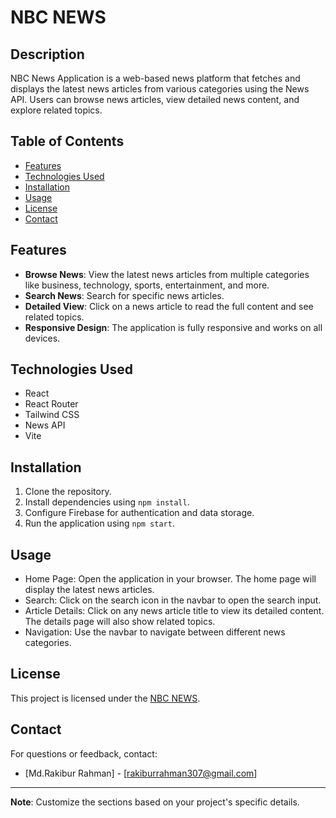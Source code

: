 # NBC NEWS

## Description

NBC News Application is a web-based news platform that fetches and displays the latest news articles from various categories using the News API. Users can browse news articles, view detailed news content, and explore related topics.

## Table of Contents

- [Features](#features)
- [Technologies Used](#technologies-used)
- [Installation](#installation)
- [Usage](#usage)
- [License](#license)
- [Contact](#contact)

## Features

- **Browse News**: View the latest news articles from multiple categories like business, technology, sports, entertainment, and more.
- **Search News**: Search for specific news articles.
- **Detailed View**: Click on a news article to read the full content and see related topics.
- **Responsive Design**: The application is fully responsive and works on all devices.

## Technologies Used

- React
- React Router
- Tailwind CSS
- News API
- Vite

## Installation

1. Clone the repository.
2. Install dependencies using `npm install`.
3. Configure Firebase for authentication and data storage.
4. Run the application using `npm start`.

## Usage

- Home Page: Open the application in your browser. The home page will display the latest news articles.
- Search: Click on the search icon in the navbar to open the search input.
- Article Details: Click on any news article title to view its detailed content. The details page will also show related topics.
- Navigation: Use the navbar to navigate between different news categories.

## License

This project is licensed under the [NBC NEWS](LICENSE).


## Contact

For questions or feedback, contact:

- [Md.Rakibur Rahman] - [rakiburrahman307@gmail.com]

---

**Note**: Customize the sections based on your project's specific details.
